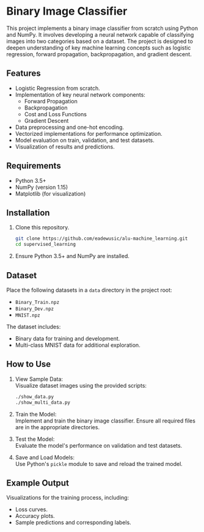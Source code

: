 # Binary Image Classifier  
This project implements a binary image classifier from scratch using Python and NumPy. It involves developing a neural network capable of classifying images into two categories based on a dataset. The project is designed to deepen understanding of key machine learning concepts such as logistic regression, forward propagation, backpropagation, and gradient descent.

## Features  
- Logistic Regression from scratch.  
- Implementation of key neural network components:  
  - Forward Propagation  
  - Backpropagation  
  - Cost and Loss Functions  
  - Gradient Descent  
- Data preprocessing and one-hot encoding.  
- Vectorized implementations for performance optimization.  
- Model evaluation on train, validation, and test datasets.  
- Visualization of results and predictions.  

## Requirements  
- Python 3.5+  
- NumPy (version 1.15)  
- Matplotlib (for visualization)  

## Installation  
1. Clone this repository.  
   ```bash
   git clone https://github.com/eadewusic/alu-machine_learning.git
   cd supervised_learning
   ```  
2. Ensure Python 3.5+ and NumPy are installed.  

## Dataset  
Place the following datasets in a `data` directory in the project root:  
- `Binary_Train.npz`  
- `Binary_Dev.npz`  
- `MNIST.npz`  

The dataset includes:  
- Binary data for training and development.  
- Multi-class MNIST data for additional exploration.  

## How to Use  
1. View Sample Data:  
   Visualize dataset images using the provided scripts:  
   ```bash
   ./show_data.py  
   ./show_multi_data.py  
   ```  

2. Train the Model:  
   Implement and train the binary image classifier. Ensure all required files are in the appropriate directories.  

3. Test the Model:  
   Evaluate the model's performance on validation and test datasets.  

4. Save and Load Models:  
   Use Python's `pickle` module to save and reload the trained model.  

## Example Output  
Visualizations for the training process, including:  
- Loss curves.  
- Accuracy plots.  
- Sample predictions and corresponding labels.  
